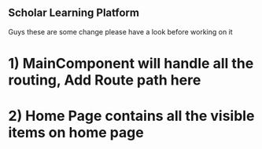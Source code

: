 ## Scholar Learning Platform  

Guys these are some change please have a look before working on it 

# 1) MainComponent will handle all the routing, Add Route path here 

# 2) Home Page contains all the visible items on home page 
